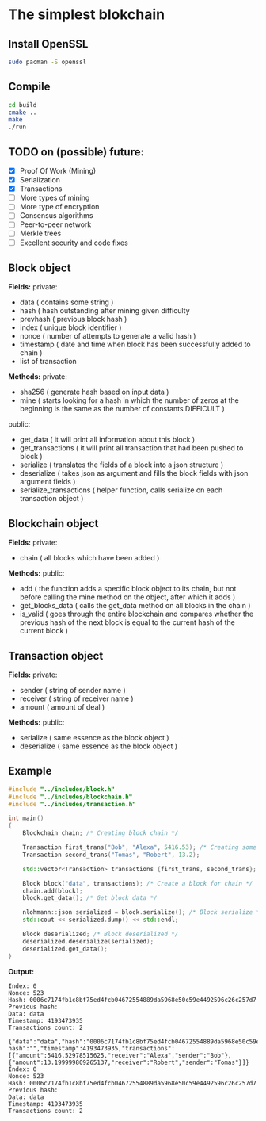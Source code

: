 # The simplest blokchain

## Install OpenSSL
```bash
sudo pacman -S openssl
```
## Compile
```bash
cd build
cmake ..
make
./run
```

## TODO on (possible) future:
- [x] Proof Of Work (Mining)
- [x] Serialization
- [x] Transactions
- [ ] More types of mining
- [ ] More type of encryption
- [ ] Consensus algorithms
- [ ] Peer-to-peer network
- [ ] Merkle trees
- [ ] Excellent security and code fixes

## Block object
**Fields:**
private:
- data ( contains some string )
- hash ( hash outstanding after mining given difficulty
- prevhash ( previous block hash )
- index ( unique block identifier )
- nonce ( number of attempts to generate a valid hash )
- timestamp ( date and time when block has been successfully added to chain )
- list of transaction

**Methods:**
private:
- sha256 ( generate hash based on input data )
- mine ( starts looking for a hash in which the number of zeros at the beginning is the same as the number of constants DIFFICULT  )

public:
- get_data ( it will print all information about this block )
- get_transactions ( it will print all transaction that had been pushed to block )
- serialize ( translates the fields of a block into a json structure )
- deserialize ( takes json as argument and fills the block fields with json argument fields )
- serialize_transactions ( helper function, calls serialize on each transaction object )

## Blockchain object
**Fields:**
private:
- chain ( all blocks which have been added )

**Methods:**
public:
- add ( the function adds a specific block object to its chain, but not before calling the mine method on the object, after which it adds )
- get_blocks_data ( calls the get_data method on all blocks in the chain )
- is_valid ( goes through the entire blockchain and compares whether the previous hash of the next block is equal to the current hash of the current block )

## Transaction object
**Fields:**
private:
- sender ( string of sender name )
- receiver ( string of receiver name )
- amount ( amount of deal )

**Methods:**
public:
- serialize ( same essence as the block object )
- deserialize ( same essence as the block object )
  
## Example
```cpp
#include "../includes/block.h"
#include "../includes/blockchain.h"
#include "../includes/transaction.h"

int main()
{
    Blockchain chain; /* Creating block chain */

    Transaction first_trans("Bob", "Alexa", 5416.53); /* Creating some transactions */
    Transaction second_trans("Tomas", "Robert", 13.2);

    std::vector<Transaction> transactions {first_trans, second_trans}; /* Transactions vector for BLOCK constructor */

    Block block("data", transactions); /* Create a block for chain */
    chain.add(block);
    block.get_data(); /* Get block data */

    nlohmann::json serialized = block.serialize(); /* Block serialize */
    std::cout << serialized.dump() << std::endl;

    Block deserialized; /* Block deserialized */
    deserialized.deserialize(serialized);
    deserialized.get_data();
}

```
**Output:**
```
Index: 0
Nonce: 523
Hash: 0006c7174fb1c8bf75ed4fcb04672554889da5968e50c59e4492596c26c257d7
Previous hash: 
Data: data
Timestamp: 4193473935
Transactions count: 2

{"data":"data","hash":"0006c7174fb1c8bf75ed4fcb04672554889da5968e50c59e4492596c26c257d7","index":0,"nonce":523,"previous hash":"","timestamp":4193473935,"transactions":[{"amount":5416.52978515625,"receiver":"Alexa","sender":"Bob"},{"amount":13.199999809265137,"receiver":"Robert","sender":"Tomas"}]}
Index: 0
Nonce: 523
Hash: 0006c7174fb1c8bf75ed4fcb04672554889da5968e50c59e4492596c26c257d7
Previous hash: 
Data: data
Timestamp: 4193473935
Transactions count: 2

```

